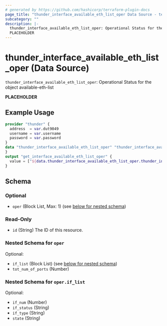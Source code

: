 ```yaml
---
# generated by https://github.com/hashicorp/terraform-plugin-docs
page_title: "thunder_interface_available_eth_list_oper Data Source - terraform-provider-thunder"
subcategory: ""
description: |-
  thunder_interface_available_eth_list_oper: Operational Status for the object available-eth-list
  PLACEHOLDER
---
```


# thunder_interface_available_eth_list_oper (Data Source)

`thunder_interface_available_eth_list_oper`: Operational Status for the object available-eth-list

__PLACEHOLDER__

## Example Usage

```terraform
provider "thunder" {
  address  = var.dut9049
  username = var.username
  password = var.password
}
data "thunder_interface_available_eth_list_oper" "thunder_interface_available_eth_list_oper" {
}
output "get_interface_available_eth_list_oper" {
  value = ["${data.thunder_interface_available_eth_list_oper.thunder_interface_available_eth_list_oper}"]
}
```

<!-- schema generated by tfplugindocs -->
## Schema

### Optional

- `oper` (Block List, Max: 1) (see [below for nested schema](#nestedblock--oper))

### Read-Only

- `id` (String) The ID of this resource.

<a id="nestedblock--oper"></a>
### Nested Schema for `oper`

Optional:

- `if_list` (Block List) (see [below for nested schema](#nestedblock--oper--if_list))
- `tot_num_of_ports` (Number)

<a id="nestedblock--oper--if_list"></a>
### Nested Schema for `oper.if_list`

Optional:

- `if_num` (Number)
- `if_status` (String)
- `if_type` (String)
- `state` (String)



